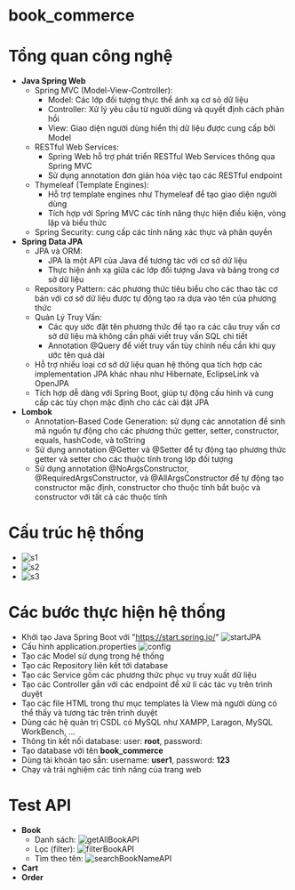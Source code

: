 # book_commerce
# Tổng quan công nghệ
- **Java Spring Web**
  + Spring MVC (Model-View-Controller):
     - Model: Các lớp đối tượng thực thể ánh xạ cơ sỏ dữ liệu
     - Controller: Xử lý yêu cầu từ người dùng và quyết định cách phản hồi
     - View: Giao diện người dùng hiển thị dữ liệu được cung cấp bởi Model
   + RESTful Web Services:
     - Spring Web hỗ trợ phát triển RESTful Web Services thông qua Spring MVC
     - Sử dụng annotation đơn giản hóa việc tạo các RESTful endpoint
   + Thymeleaf (Template Engines):
     - Hỗ trợ template engines như Thymeleaf để tạo giao diện người dùng
     - Tích hợp với Spring MVC các tính năng thực hiện điều kiện, vòng lặp và biểu thức
   + Spring Security: cung cấp các tính năng xác thực và phân quyền
- **Spring Data JPA**
   + JPA và ORM:
     - JPA là một API của Java để tương tác với cơ sở dữ liệu
     - Thực hiện ánh xạ giữa các lớp đối tượng Java và bảng trong cơ sở dữ liệu
   + Repository Pattern: các phương thức tiêu biểu cho các thao tác cơ bản với cơ sở dữ liệu được tự động tạo ra dựa vào tên của phương thức
   + Quản Lý Truy Vấn:
     - Các quy ước đặt tên phương thức để tạo ra các câu truy vấn cơ sở dữ liệu mà không cần phải viết truy vấn SQL chi tiết
     - Annotation @Query để viết truy vấn tùy chỉnh nếu cần khi quy ước tên quá dài
   + Hỗ trợ nhiều loại cơ sở dữ liệu quan hệ thông qua tích hợp các implementation JPA khác nhau như Hibernate, EclipseLink và OpenJPA
   + Tích hợp dễ dàng với Spring Boot, giúp tự động cấu hình và cung cấp các tùy chọn mặc định cho các cài đặt JPA
- **Lombok**
   + Annotation-Based Code Generation: sử dụng các annotation để sinh mã nguồn tự động cho các phương thức getter, setter, constructor, equals, hashCode, và toString
   + Sử dụng annotation @Getter và @Setter để tự động tạo phương thức getter và setter cho các thuộc tính trong lớp đối tượng
   + Sử dụng annotation @NoArgsConstructor, @RequiredArgsConstructor, và @AllArgsConstructor để tự động tạo constructor mặc định, constructor cho thuộc tính bắt buộc và constructor với tất cả các thuộc tính
# Cấu trúc hệ thống
- ![s1](https://github.com/hungng7/book_commerce/assets/147014939/a0186753-f3b5-496c-baba-6047f5efe7f5)
- ![s2](https://github.com/hungng7/book_commerce/assets/147014939/5ca63ee7-2ba1-4093-abca-454dc18a6aed)
- ![s3](https://github.com/hungng7/book_commerce/assets/147014939/20f8f2de-9f5a-473b-ae0e-5f4842fc32a0)
# Các bước thực hiện hệ thống
- Khởi tạo Java Spring Boot với "https://start.spring.io/"
  ![startJPA](https://github.com/hungng7/book_commerce/assets/147014939/02ae277e-96b6-4115-99ce-8a1d0a3b4a31)
- Cấu hình application.properties
  ![config](https://github.com/hungng7/book_commerce/assets/147014939/34a98ac7-1d5d-4405-9910-440440618680)
- Tạo các Model sử dụng trong hệ thống
- Tạo các Repository liên kết tới database
- Tạo các Service gồm các phương thức phục vụ truy xuất dữ liệu
- Tạo các Controller gắn với các endpoint để xử lí các tác vụ trên trình duyệt
- Tạo các file HTML trong thư mục templates là View mà người dùng có thể thấy và tương tác trên trình duyệt
- Dùng các hệ quản trị CSDL có MySQL như XAMPP, Laragon, MySQL WorkBench, ...
- Thông tin kết nối database: user: **root**, password: 
- Tạo database với tên **book_commerce**
- Dùng tài khoản tạo sẵn: username: **user1**, password: **123**
- Chạy và trải nghiệm các tính năng của trang web
# Test API
- **Book**
  + Danh sách: ![getAllBookAPI](https://github.com/hungng7/book_commerce/assets/147014939/4f630184-aed2-4ecc-8931-bcc77aff0dba)
  + Lọc (filter): ![filterBookAPI](https://github.com/hungng7/book_commerce/assets/147014939/283a619d-3931-46f5-8dfa-e661e5fb1310)
  + Tìm theo tên: ![searchBookNameAPI](https://github.com/hungng7/book_commerce/assets/147014939/fba3c178-276c-442e-9d0b-2f4bc7fe30fe)
- **Cart**
- **Order**
